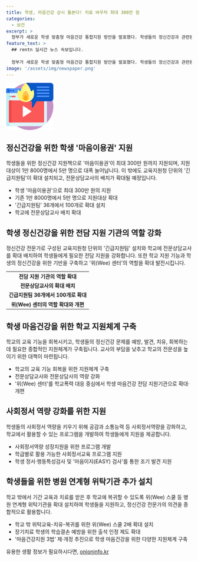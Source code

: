 ```yaml
---
title: 학생, 마음건강 상시 돌본다! 치료 바우처 최대 300만 원
categories:
  - 보건
excerpt: >
  정부가 새로운 학생 맞춤형 마음건강 통합지원 방안을 발표했다. 학생들의 정신건강과 관련된 지원이 대폭 강화되며, 300만 원까지의 마음이용권(바우처)을 통해 진료와 상담비를 이용할 수 있게 되었다. 뿐만 아니라, 교육지원청 단위의 긴급지원팀이 확대되고, 학교에 전문상담교사가 배치될 예정이다. 또한, Wee 센터의 역할이 확대되어 학교폭력 대응뿐만 아니라 학생 마음건강 지원으로도 활동할 것이다. 정책은 학교의 교육 기능을 회복하고, 학생의 마음건강 문제를 종합적으로 지원하는 것을 목표로 한다.
feature_text: >
  ## rentn 실시간 뉴스 속보입니다.

  정부가 새로운 학생 맞춤형 마음건강 통합지원 방안을 발표했다. 학생들의 정신건강과 관련된 지원이 대폭 강화되며, 300만 원까지의 마음이용권(바우처)을 통해 진료와 상담비를 이용할 수 있게 되었다. 뿐만 아니라, 교육지원청 단위의 긴급지원팀이 확대되고, 학교에 전문상담교사가 배치될 예정이다. 또한, Wee 센터의 역할이 확대되어 학교폭력 대응뿐만 아니라 학생 마음건강 지원으로도 활동할 것이다. 정책은 학교의 교육 기능을 회복하고, 학생의 마음건강 문제를 종합적으로 지원하는 것을 목표로 한다.
image: '/assets/img/newspaper.png'
---
```


<p><img src="/assets/img/news.png" alt="rentncar 속보" /></p>

<h2>정신건강을 위한 학생 '마음이용권' 지원</h2>

<p data-ke-size="size16">학생들을 위한 정신건강 지원책으로 '마음이용권'이 최대 300만 원까지 지원되며, 지원대상이 1만 8000명에서 5만 명으로 대폭 늘어납니다. 이 밖에도 교육지원청 단위의 '긴급지원팀'이 확대 설치되고, 전문상담교사의 배치가 확대될 예정입니다.</p>

<ul>
  <li>학생 '마음이용권'으로 최대 300만 원의 지원</li>
  <li>기존 1만 8000명에서 5만 명으로 지원대상 확대</li>
  <li>'긴급지원팀' 36개에서 100개로 확대 설치</li>
  <li>학교에 전문상담교사 배치 확대</li>
</ul>

<h2>학생 정신건강을 위한 전담 지원 기관의 역할 강화</h2>

<p data-ke-size="size16">정신건강 전문가로 구성된 교육지원청 단위의 '긴급지원팀' 설치와 학교에 전문상담교사를 확대 배치하여 학생들에게 필요한 전담 지원을 강화합니다. 또한 학교 지원 기능과 학생의 정신건강을 위한 기반을 구축하고 '위(Wee) 센터'의 역할을 확대 발전시킵니다.</p>

<table>
  <tr>
    <td style="text-align: center; height: 17px;"><b>전담 지원 기관의 역할 확대</b></td>
  </tr>
  <tr>
    <td style="text-align: center; height: 17px;"><b>전문상담교사의 확대 배치</b></td>
  </tr>
  <tr>
    <td style="text-align: center; height: 17px;"><b>긴급지원팀 36개에서 100개로 확대</b></td>
  </tr>
  <tr>
    <td style="text-align: center; height: 17px;"><b>위(Wee) 센터의 역할 확대와 개편</b></td>
  </tr>
</table>

<h2>학생 마음건강을 위한 학교 지원체계 구축</h2>

<p data-ke-size="size16">학교의 교육 기능을 회복시키고, 학생들의 정신건강 문제를 예방, 발견, 치유, 회복하는데 필요한 종합적인 지원체계가 구축됩니다. 교사의 부담을 낮추고 학교의 전문성을 높이기 위한 대책이 마련됩니다.</p>

<ul>
  <li>학교의 교육 기능 회복을 위한 지원체계 구축</li>
  <li>전문상담교사와 전문상담사의 역량 강화</li>
  <li>'위(Wee) 센터'를 학교폭력 대응 중심에서 학생 마음건강 전담 지원기관으로 확대·개편</li>
</ul>

<h2>사회정서 역량 강화를 위한 지원</h2>

<p data-ke-size="size16">학생들의 사회정서 역량을 키우기 위해 공감과 소통능력 등 사회정서역량을 강화하고, 학교에서 활용할 수 있는 프로그램을 개발하여 학생들에게 지원을 제공합니다.</p>

<ul>
  <li>사회정서역량 성장지원을 위한 프로그램 개발</li>
  <li>학급별로 활용 가능한 사회정서교육 프로그램 지원</li>
  <li>학생 정서·행동특성검사 및 '마음이지(EASY) 검사'를 통한 조기 발견 지원</li>
</ul>

<h2>학생들을 위한 병원 연계형 위탁기관 추가 설치</h2>

<p data-ke-size="size16">학교 밖에서 기간 교육과 치료를 받은 후 학교에 복귀할 수 있도록 위(Wee) 스쿨 등 병원 연계형 위탁기관을 확대 설치하여 학생들을 지원하고, 정신건강 전문가의 의견을 종합적으로 활용합니다.</p>

<ul>
  <li>학교 밖 위탁교육-치유-복귀를 위한 위(Wee) 스쿨 2배 확대 설치</li>
  <li>장기치료 학생의 학습결손 예방을 위한 출석 인정 제도 확대</li>
  <li>'마음건강지원 3법' 제·개정 추진으로 학생 마음건강을 위한 다양한 지원체계 구축</li>
</ul>
유용한 생활 정보가 필요하시다면, <a href="https://onioninfo.kr" rel="dofollow">onioninfo.kr</a>


